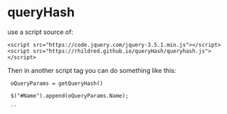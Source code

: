 # queryHash

use a script source of: 

```
<script src="https://code.jquery.com/jquery-3.5.1.min.js"></script>
<script src="https://rhildred.github.io/queryHash/queryhash.js"></script>
```

Then in another script tag you can do something like this:

```
 oQueryParams = getQueryHash()

 $("#Name").append(oQueryParams.Name);

 ``
